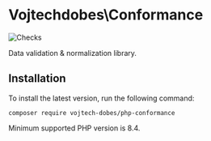 # Vojtechdobes\Conformance

![Checks](https://github.com/vojtech-dobes/php-conformance/actions/workflows/checks.yml/badge.svg?branch=master&event=push)

Data validation & normalization library.



## Installation

To install the latest version, run the following command:

```
composer require vojtech-dobes/php-conformance
```

Minimum supported PHP version is 8.4.
